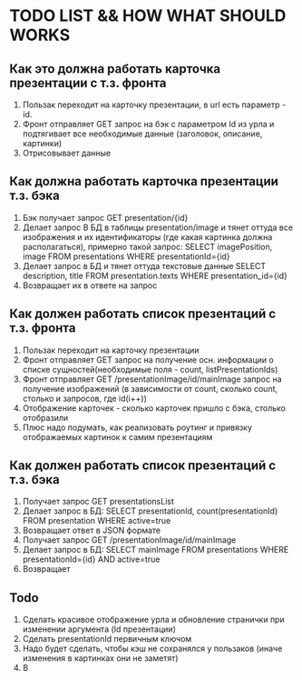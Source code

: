 # TODO LIST && HOW WHAT SHOULD WORKS
## Как это должна работать карточка презентации с т.з. фронта
1. Пользак переходит на карточку презентации, в url есть параметр - id.
2. Фронт отправляет GET запрос на бэк с параметром Id из урла и подтягивает все необходимые данные (заголовок, описание, картинки)
3. Отрисовывает данные

## Как должна работать карточка презентации т.з. бэка
1. Бэк получает запрос GET presentation/{id}
2. Делает запрос В БД в таблицы presentation/image и тянет оттуда все изображения и их идентификаторы (где какая картинка должна располагаться), примерно такой запрос:
SELECT imagePosition, image FROM presentations WHERE presentationId={id}
3. Делает запрос в БД и тянет оттуда текстовые данные
SELECT description, title FROM presentation.texts WHERE presentation_id={id}
4. Возвращает их в ответе на запрос

## Как должен работать список презентаций с т.з. фронта
1. Пользак переходит на карточку презентации
2. Фронт отправляет GET запрос на получение осн. информации о списке сущностей(необходимые поля - count, listPresentationIds)
3. Фронт отправляет GET /presentationImage/id/mainImage запрос на получение изображений (в зависимости от count, сколько count, столько и запросов, где id(i++))
4. Отображение карточек - сколько карточек пришло с бэка, столько отобразили
5. Плюс надо подумать, как реализовать роутинг и привязку отображаемых картинок к самим презентациям

## Как должен работать список презентаций с т.з. бэка
1. Получает запрос GET presentationsList
2. Делает запрос в БД:
SELECT presentationId, count(presentationId) FROM presentation WHERE active=true
3. Возвращает ответ в JSON формате
4. Получает запрос GET /presentationImage/id/mainImage
5. Делает запрос в БД:
SELECT mainImage FROM presentations WHERE presentationId={id} AND active=true
6. Возвращает

## Todo
1. Сделать красивое отображение урла и обновление странички при изменении аргумента (Id презентации)
2. Сделать presentationId первичным ключом
3. Надо будет сделать, чтобы кэш не сохранялся у пользаков (иначе изменения в картинках они не заметят)
4. В <Title> не подтягивается {{ title }}
5. Думаю, routes можно в один main.js файл вынести и делать роутинг сразу для всех страничек
6. Замутить механизм удаления(деактивации) постов, проставлять active=false либо через UI, либо через бэк, если это будет удобно (можно замутить через бэк безопасным способом - принимать поле password, если в запросе пришел корректный пароль - деактивировать. Сойдет для начала)
7. Реализовать систему обработки ошибок на фронте (если бэк ничего не возвращает, например или если запрос падает
8. Реализовать систему обработки ошибок на бэке (если данные не найдены и прочее)
9. Реализовать систему создания новых карточек (пока хз, как это сделать через чисто бэк. Знаю, как сделать через ui - но как сделать БЕЗОПАСНО через ui - не знаю. Возможно, по FTP закидывать изображения, и через секьюрный пут-метод добавлять запись в базу)
10. Адаптация под мобильные устройства
11. Надо решить, как сделать ссылки на соц.сети - захардкодить, или тянуть из базы (тогда, можно будет изменять их, не меняя код)
12. Как делать бэкап, когда сайт будет лежать в облаке?
13. Добавить обработку тегов, типа <i>, <b> и т.д. в описании
14. Админку можно сделать через фронт. Вопрос - как сделать её и авторизацию секьюрной. Vue js и flask это должны позволять, думаю. Создавать карточки с фронта не сложно, но если надо делать
динамическую структуру изображений, тут надо будет подумать.
15. Под каждую карточку презентации можно создавать отдельную папку, чтобы изображения не валялись в куче. Плюс, не надо будет хранить в базе пути к изображениям. Ты просто загружаешь их по-очереди, от первого к последнему, они именуются как 1.jpg, 2.jpg ... И в таком же порядке возвращаются на фронт. И админить так проще будет (это как вариант. Обдумать его)

## Задачи на рефакторинг
1. Метод GET presentationsList - он ведь не возвращает список презентаций - он возвращает id[] и count

## Задачи на промышленную эксплуатацию
1. Провести нагрузочное тестирование